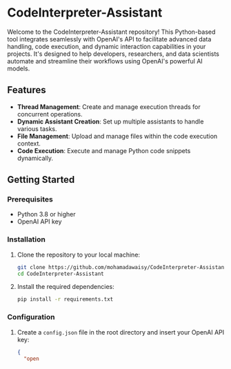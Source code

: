 # CodeInterpreter-Assistant

Welcome to the CodeInterpreter-Assistant repository! This Python-based tool integrates seamlessly with OpenAI's API to facilitate advanced data handling, code execution, and dynamic interaction capabilities in your projects. It's designed to help developers, researchers, and data scientists automate and streamline their workflows using OpenAI's powerful AI models.

## Features

- **Thread Management**: Create and manage execution threads for concurrent operations.
- **Dynamic Assistant Creation**: Set up multiple assistants to handle various tasks.
- **File Management**: Upload and manage files within the code execution context.
- **Code Execution**: Execute and manage Python code snippets dynamically.

## Getting Started

### Prerequisites

- Python 3.8 or higher
- OpenAI API key

### Installation

1. Clone the repository to your local machine:
    ```bash
    git clone https://github.com/mohamadawaisy/CodeInterpreter-Assistant.git
    cd CodeInterpreter-Assistant
    ```

2. Install the required dependencies:
    ```bash
    pip install -r requirements.txt
    ```

### Configuration

1. Create a `config.json` file in the root directory and insert your OpenAI API key:
    ```json
    {
      "open

